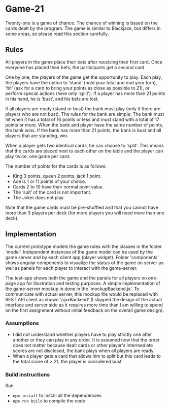 # Game-21 
Twenty-one is a game of chance. The chance of winning is based on the cards dealt by the program. The game is similar to Blackjack, but differs in some areas, so please read this section carefully.

<h2>Rules</h2>

All players in the game place their bets after receiving their first card. Once everyone has placed their bets, the participants get a second card.

One by one, the players of the game get the opportunity to play. Each play, the players have the option to ‘stand’ (hold your total and end your turn), ‘hit’ (ask for a card to bring your points as close as possible to 21), or perform special actions (here only ‘split’). If a player has more than 21 points in his hand, he is ‘bust’, and his bets are lost.

If all players are ready (stand or bust) the bank must play (only if there are players who are not bust). The rules for the bank are simple: The bank must hit when it has a total of 16 points or less and must stand with a total of 17 points or more. When the bank and player have the same number of points, the bank wins. If the bank has more than 21 points, the bank is bust and all players that are standing, win.

When a player gets two identical cards, he can choose to ‘split’. This means that the cards are placed next to each other on the table and the player can play twice, one game per card.

The number of points for the cards is as follows:

<ul>
    <li>King 3 points, queen 2 points, jack 1 point.
    <li>Ace is 1 or 11 points of your choice.
    <li>Cards 2 to 10 have their normal point value.
    <li>The ‘suit’ of the card is not important.
    <li>The Joker does not play
</ul>
Note that the game cards must be pre-shuffled and that you cannot have more than 3 players per deck (for more players you will need more than one deck).

<h2>Implementation</h2>

The current prototype models the game rules with the classes in the folder 'model'.
Independent instances of the game model can be used by the game server and by each client app (player widget).
Folder 'components' shows angular components to visualize the status of the game on server as well as panels for each player 
to interact with the game-server. 

The test-app shows both the game and the panels for all players on one-page app for illustration and testing purposes.
A simple implementation of the game-server mockup in done in the 'mockupBackend.js'.
To communicate with actual server, this mockup file would be replaced with REST API client as shown 'ajaxBackend' 
(I skipped the design of the actual interface and server side as it requires more 
 time than I am willing to spend on the first assignment without initial feedback on the overall game design).

<h3>Assumptions</h3>
<ul>
    <li>I did not understand whether players have to play strictly one after another or they can play in any order.
    It is assumed now that the order does not matter because dealt cards or other player's intermediate scores 
    are not disclosed, the bank plays when all players are ready.
    <li>When a player gets a card that allows him to split but this card leads to the total score of > 21, the player is considered bust
</ul>

<h3>Build instructions</h3>
Run
<ul>
    <li> <code>npm install</code> to install all the dependencies
    <li ><code>npm run build</code> to compile the code
</ul>
